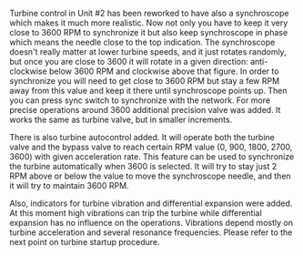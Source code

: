 Turbine control in Unit #2 has been reworked to have also a synchroscope which makes it much more realistic. Now not only you have to keep it very close to 3600 RPM to synchronize it but also keep synchroscope in phase which means the needle close to the top indication. The synchroscope doesn't really matter at lower turbine speeds, and it just rotates randomly, but once you are close to 3600 it will rotate in a given direction: anti-clockwise below 3600 RPM and clockwise above that figure. In order to synchronize you will need to get close to 3600 RPM but stay a few RPM away from this value and keep it there until synchroscope points up. Then you can press sync switch to synchronize with the network. For more precise operations around 3600 additional precision valve was added. It works the same as turbine valve, but in smaller increments.

There is also turbine autocontrol added. It will operate both the turbine valve and the bypass valve to reach certain RPM value (0, 900, 1800, 2700, 3600) with given acceleration rate. This feature can be used to synchronize the turbine automatically when 3600 is selected. It will try to stay just 2 RPM above or below the value to move the synchroscope needle, and then it will try to maintain 3600 RPM.

Also, indicators for turbine vibration and differential expansion were added. At this moment high vibrations can trip the turbine while differential expansion has no influence on the operations. Vibrations depend mostly on turbine acceleration and several resonance frequencies. Please refer to the next point on turbine startup procedure.
